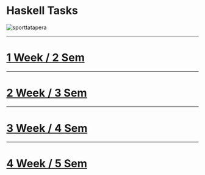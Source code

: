 # Haskell Tasks

![sporttatapera](https://github.com/bd986650/23217_belovdanil/assets/96487423/fe01731b-bee5-47c5-9092-9fccb60758e4)

---
# [1 Week / 2 Sem](https://github.com/bd986650/23217_belovdanil/blob/main/2s.hs)
---
# [2 Week / 3 Sem](https://github.com/bd986650/23217_belovdanil/blob/main/3s.hs)
---
# [3 Week / 4 Sem](https://github.com/bd986650/23217_belovdanil/blob/main/4s.hs)
---
# [4 Week / 5 Sem](https://github.com/bd986650/23217_belovdanil/blob/main/5s.hs)
